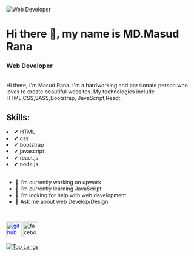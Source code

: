
![Web Developer ](https://scontent.fdac14-1.fna.fbcdn.net/v/t1.6435-9/183453923_2972680276295122_4622972767248644296_n.jpg?_nc_cat=108&ccb=1-5&_nc_sid=09cbfe&_nc_eui2=AeEgGBjs-JN81fFXroCeLo8IhMI-4Mir0ZmEwj7gyKvRmasAVR2cPjclcDjf1E6d0H-Qwg84WKjhKiDiyeSZNKeh&_nc_ohc=SXSuZ50QC6kAX9Ta5-B&_nc_ht=scontent.fdac14-1.fna&oh=00_AT8um2smBJnvzry9x2RMMEt969gSftusgaM0lFk84j6ERg&oe=61F52FAA)


<h1>Hi there 👋, my name is MD.Masud Rana</h1>
<h3> Web Developer </h3>

</br>
Hi there, I'm Masud Rana.
I'm a hardworking and passionate person who loves to create beautiful websites. My technologies include HTML,CSS,SASS,Bootstrap, JavaScript,React.
</br>

<h2>Skills:</h2> 
 <li>✔ HTML</li>
 <li>✔ css</li>
  <li>✔ bootstrap</li>
   <li>✔ javascript</li>
    <li>✔ react.js</li>
    <li>✔ node.js</li>
 </br>


- 🔭 I’m currently working on upwork 
- 🌱 I’m currently learning JavaScript 
- 🤔 I’m looking for help with web development  
- 💬 Ask me about web Develop/Design  
</br>

[<img style="color:blue" src='https://cdn.jsdelivr.net/npm/simple-icons@3.0.1/icons/github.svg' alt='github' height='40'>](https://github.com/masuddrak)  [<img src='https://cdn.jsdelivr.net/npm/simple-icons@3.0.1/icons/facebook.svg' alt='facebook' height='40'>](https://www.facebook.com/mr864651)  

[![Top Langs](https://github-readme-stats.vercel.app/api/top-langs/?username=masuddrak)](https://github.com/anuraghazra/github-readme-stats)


